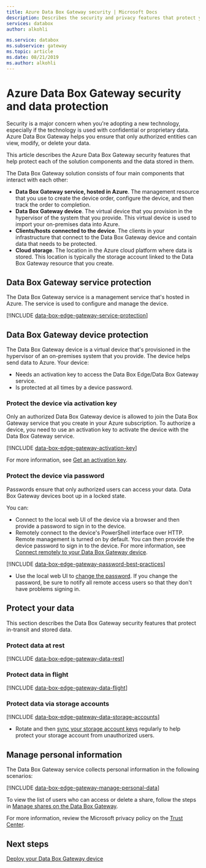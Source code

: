 ```yaml
---
title: Azure Data Box Gateway security | Microsoft Docs
description: Describes the security and privacy features that protect your Azure Data Box Gateway virtual device, service, and data, on-premises and in the cloud.
services: databox
author: alkohli

ms.service: databox
ms.subservice: gateway
ms.topic: article
ms.date: 08/21/2019
ms.author: alkohli
---
```


# Azure Data Box Gateway security and data protection

Security is a major concern when you're adopting a new technology, especially if the technology is used with confidential or proprietary data. Azure Data Box Gateway helps you ensure that only authorized entities can view, modify, or delete your data.

This article describes the Azure Data Box Gateway security features that help protect each of the solution components and the data stored in them.

The Data Box Gateway solution consists of four main components that interact with each other:

- **Data Box Gateway service, hosted in Azure**. The management resource that you use to create the device order, configure the device, and then track the order to completion.
- **Data Box Gateway device**. The virtual device that you provision in the hypervisor of the system that you provide. This virtual device is used to import your on-premises data into Azure.
- **Clients/hosts connected to the device**. The clients in your infrastructure that connect to the Data Box Gateway device and contain data that needs to be protected.
- **Cloud storage**. The location in the Azure cloud platform where data is stored. This location is typically the storage account linked to the Data Box Gateway resource that you create.


## Data Box Gateway service protection

The Data Box Gateway service is a management service that's hosted in Azure. The service is used to configure and manage the device.

[!INCLUDE [data-box-edge-gateway-service-protection](../../includes/data-box-edge-gateway-service-protection.md)]

## Data Box Gateway device protection

The Data Box Gateway device is a virtual device that's provisioned in the hypervisor of an on-premises system that you provide. The device helps send data to Azure. Your device:

- Needs an activation key to access the Data Box Edge/Data Box Gateway service.
- Is protected at all times by a device password.
<!---  secure boot enabled.
- Runs Windows Defender Device Guard. Device Guard allows you to run only trusted applications that you define in your code integrity policies.-->

### Protect the device via activation key

Only an authorized Data Box Gateway device is allowed to join the Data Box Gateway service that you create in your Azure subscription. To authorize a device, you need to use an activation key to activate the device with the Data Box Gateway service.

[!INCLUDE [data-box-edge-gateway-activation-key](../../includes/data-box-edge-gateway-activation-key.md)]

For more information, see [Get an activation key](data-box-gateway-deploy-prep.md#get-the-activation-key).

### Protect the device via password

Passwords ensure that only authorized users can access your data. Data Box Gateway devices boot up in a locked state.

You can:

- Connect to the local web UI of the device via a browser and then provide a password to sign in to the device.
- Remotely connect to the device's PowerShell interface over HTTP. Remote management is turned on by default. You can then provide the device password to sign in to the device. For more information, see [Connect remotely to your Data Box Gateway device](data-box-gateway-connect-powershell-interface.md#connect-to-the-powershell-interface).

[!INCLUDE [data-box-edge-gateway-password-best-practices](../../includes/data-box-edge-gateway-password-best-practices.md)]
- Use the local web UI to [change the password](data-box-gateway-manage-access-power-connectivity-mode.md#manage-device-access). If you change the password, be sure to notify all remote access users so that they don't have problems signing in.


## Protect your data

This section describes the Data Box Gateway security features that protect in-transit and stored data.

### Protect data at rest

[!INCLUDE [data-box-edge-gateway-data-rest](../../includes/data-box-edge-gateway-data-rest.md)]

### Protect data in flight

[!INCLUDE [data-box-edge-gateway-data-flight](../../includes/data-box-edge-gateway-data-flight.md)]

### Protect data via storage accounts

[!INCLUDE [data-box-edge-gateway-data-storage-accounts](../../includes/data-box-edge-gateway-protect-data-storage-accounts.md)]
- Rotate and then [sync your storage account keys](data-box-gateway-manage-shares.md#sync-storage-keys) regularly to help protect your storage account from unauthorized users.

## Manage personal information

The Data Box Gateway service collects personal information in the following scenarios:

[!INCLUDE [data-box-edge-gateway-manage-personal-data](../../includes/data-box-edge-gateway-manage-personal-data.md)]

To view the list of users who can access or delete a share, follow the steps in [Manage shares on the Data Box Gateway](data-box-gateway-manage-shares.md).

For more information, review the Microsoft privacy policy on the [Trust Center](https://www.microsoft.com/trustcenter).

## Next steps

[Deploy your Data Box Gateway device](data-box-gateway-deploy-prep.md)
